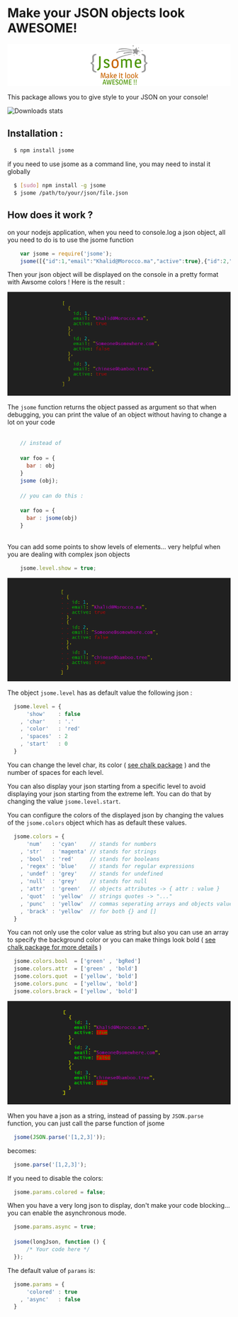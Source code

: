 Make your JSON objects look AWESOME!
====================================

![Jsome](https://raw.githubusercontent.com/Javascipt/Jsome/master/logo.png)

This package allows you to give style to your JSON on your console!


![Downloads stats](https://nodei.co/npm/jsome.png?downloadRank=true)

## Installation :

```bash
  $ npm install jsome
```

if you need to use jsome as a command line, you may need to instal it globally

```bash
  $ [sudo] npm install -g jsome
  $ jsome /path/to/your/json/file.json
```

## How does it work ?

on your nodejs application, when you need to console.log a json object, all you need to do is to use the jsome function

```javascript
    var jsome = require('jsome');
    jsome([{"id":1,"email":"Khalid@Morocco.ma","active":true},{"id":2,"email":"Someone@somewhere.com","active":false},{"id":3,"email":"chinese@bamboo.tree","active":true}]);
```

Then your json object will be displayed on the console in a pretty format with Awsome colors !
Here is the result :

![jsome](https://raw.githubusercontent.com/Javascipt/Jsome/master/examples/example1.png)

The `jsome` function returns the object passed as argument so that when debugging, you can print the value of an object without having to change a lot on your code

```javascript

    // instead of 
    
    var foo = {
      bar : obj
    }
    jsome (obj);
    
    // you can do this :
    
    var foo = {
      bar : jsome(obj)
    }
    
```

You can add some points to show levels of elements... very helpful when you are dealing with complex json objects

```javascript
    jsome.level.show = true;
```

![jsome](https://raw.githubusercontent.com/Javascipt/Jsome/master/examples/example2.png)

The object `jsome.level` has as default value the following json :

```javascript
  jsome.level = {
      'show'    : false
    , 'char'    : '.'
    , 'color'   : 'red'
    , 'spaces'  : 2
    , 'start'   : 0
  }
```

You can change the level char, its color ( [see chalk package](http://npmjs.org/package/chalk) ) and the number of spaces for each level.

You can also display your json starting from a specific level to avoid displaying your json starting from the extreme left. You can do that by changing the value `jsome.level.start`.

You can configure the colors of the displayed json by changing the values of the `jsome.colors` object which has as default these values.

```javascript
  jsome.colors = {
      'num'   : 'cyan'    // stands for numbers
    , 'str'   : 'magenta' // stands for strings
    , 'bool'  : 'red'     // stands for booleans
    , 'regex' : 'blue'    // stands for regular expressions
    , 'undef' : 'grey'    // stands for undefined
    , 'null'  : 'grey'    // stands for null
    , 'attr'  : 'green'   // objects attributes -> { attr : value }
    , 'quot'  : 'yellow'  // strings quotes -> "..."
    , 'punc'  : 'yellow'  // commas seperating arrays and objects values -> [ , , , ]
    , 'brack' : 'yellow'  // for both {} and []
  }
```

You can not only use the color value as string but also you can use an array to specify the background color or you can make things look bold  ( [see chalk package for more details](http://npmjs.org/package/chalk) )


```javascript
  jsome.colors.bool  = ['green' , 'bgRed']
  jsome.colors.attr  = ['green' , 'bold']
  jsome.colors.quot  = ['yellow', 'bold']
  jsome.colors.punc  = ['yellow', 'bold']
  jsome.colors.brack = ['yellow', 'bold']
```
![jsome](https://raw.githubusercontent.com/Javascipt/Jsome/master/examples/example3.png)


When you have a json as a string, instead of passing by `JSON.parse` function, you can just call the parse function of jsome

```javascript
  jsome(JSON.parse('[1,2,3]'));
```

becomes:

```javascript
  jsome.parse('[1,2,3]');
```

If you need to disable the colors:

```javascript
  jsome.params.colored = false;
```

When you have a very long json to display, don't make your code blocking... you can enable the asynchronous mode.

```javascript
  jsome.params.async = true;

  jsome(longJson, function () {
      /* Your code here */
  });
```

The default value of `params` is:

```javascript
  jsome.params = {
      'colored' : true
    , 'async'   : false
  }
```


